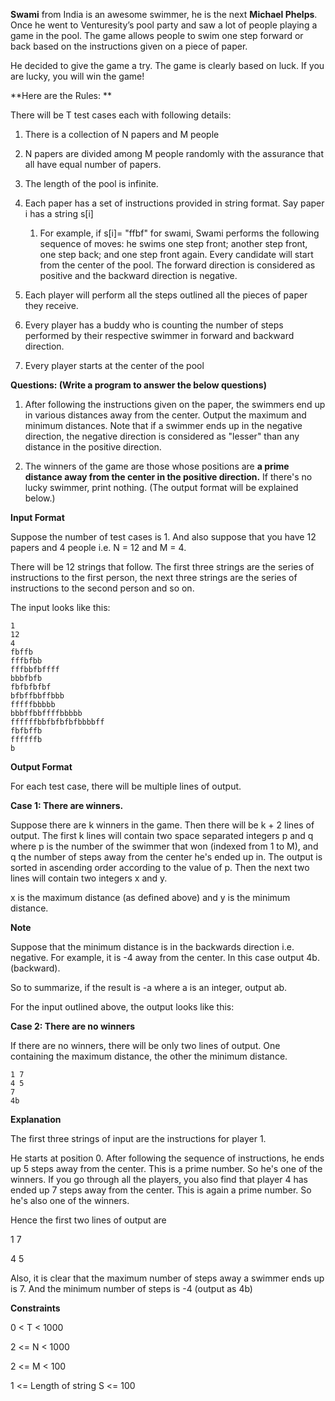 **Swami** from India is an awesome swimmer, he is the next **Michael
Phelps**. Once he went to Venturesity’s pool party and saw a lot of
people playing a game in the pool. The game allows people to swim one step forward or back based on
the instructions given on a piece of paper. 

He decided to give the game a try. The game is clearly based on luck.
If you are lucky, you will win the game! 


**Here are the Rules: **

There will be T test cases each with following details:

1.  There is a collection of N papers and M people

2.  N papers are divided among M people randomly with the assurance that
    all have equal number of papers.

3.  The length of the pool is infinite.

4.  Each paper has a set of instructions provided in string format. Say
    paper i has a string s\[i\]

    1.  For example, if s\[i\]= "ffbf" for swami, Swami performs the
        following sequence of moves: he swims one step front; another step front, 
        one step back; and one step front again. Every candidate will
        start from the center of the pool. The forward direction is considered as positive and the backward direction is negative.

5.  Each player will perform all the steps outlined all the pieces of paper they receive.

6.  Every player has a buddy who is counting the number of
    steps performed by their respective swimmer in forward and backward
    direction. 
    
7. Every player starts at the center of the pool

**Questions: (Write a program to answer the below questions)**

1. After following the instructions given on the paper, the swimmers end up in various distances away from the center.
Output the maximum and minimum distances. Note that if a swimmer ends up in the negative direction, the negative direction is
considered as "lesser" than any distance in the positive direction.

2. The winners of the game are those whose positions are **a prime distance away from the center in the positive direction.** 
If there's no lucky swimmer, print nothing. (The output format will be explained below.)

**Input Format**

Suppose the number of test cases is 1. And also suppose that you have 12 papers and 4 people i.e. N = 12 and M = 4.

There will be 12 strings that follow. The first three strings are the series of instructions to the first person, 
the next three strings are the series of instructions to the second person and so on.

The input looks like this:
```
1
12
4
fbffb
fffbfbb
fffbbfbffff
bbbfbfb
fbfbfbfbf
bfbffbbffbbb
fffffbbbbb
bbbffbbffffbbbbb
ffffffbbfbfbfbfbbbbff
fbfbffb
ffffffb
b
```

**Output Format**

For each test case, there will be multiple lines of output.

**Case 1: There are winners.**

Suppose there are k winners in the game. Then there will be k + 2 lines of output. The first k lines will contain
two space separated integers p and q where p is the number of the swimmer that won (indexed from 1 to M), and q the
number of steps away from the center he's ended up in. The output is sorted in ascending order according to the value
of p. Then the next two lines will contain two integers x and y.

x is the maximum distance (as defined above) and y is the minimum distance.

**Note**

Suppose that the minimum distance is in the backwards direction i.e. negative. For example, it is -4 away from the center.
In this case output 4b. (backward).

So to summarize, if the result is -a where a is an integer, output ab.

For the input outlined above, the output looks like this:

**Case 2: There are no winners**

If there are no winners, there will be only two lines of output. One containing the maximum distance, the other the minimum distance.

```
1 7
4 5
7
4b
```
**Explanation**

The first three strings of input are the instructions for player 1.

He starts at position 0. After following the sequence of instructions, he ends up 5 steps away from the center. This is a prime number. So he's one of the winners.
If you go through all the players, you also find that player 4 has ended up 7 steps away from the center. This is again a prime number. So he's also one of the winners.

Hence the first two lines of output are 

1 7

4 5

Also, it is clear that the maximum number of steps away a swimmer ends up is 7. And the minimum number of steps is -4 (output as 4b)

**Constraints**

0 < T < 1000

2 <= N < 1000 

2 <= M < 100  

1 <= Length of string S <= 100
